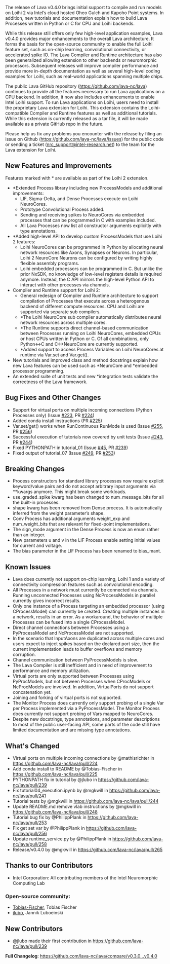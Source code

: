 The release of Lava v0.4.0 brings initial support to compile and run models on Loihi 2 via Intel’s cloud hosted Oheo Gulch and Kapoho Point systems. In addition, new tutorials and documentation explain how to build Lava Processes written in Python or C for CPU and Loihi backends. 

While this release still offers only few high-level application examples, Lava v0.4.0 provides major enhancements to the overall Lava architecture. It forms the basis for the open-source community to enable the full Loihi feature set, such as on-chip learning, convolutional connectivity, or accelerated spike IO. The Lava Compiler and Runtime architecture has also been generalized allowing extension to other backends or neuromorphic processors. Subsequent releases will improve compiler performance and provide more in-depth documentation as well as several high-level coding examples for Loihi, such as real-world applications spanning multiple chips.

The public Lava GitHub repository (https://github.com/lava-nc/lava) continues to provide all the features necessary to run Lava applications on a CPU backend. In addition, it now also includes enhancements to enable Intel Loihi support. To run Lava applications on Loihi, users need to install the proprietary Lava extension for Loihi. This extension contains the Loihi-compatible Compiler and Runtime features as well as additional tutorials. While this extension is currently released as a tar file, it will be made available as a private GitHub repo in the future.

Please help us fix any problems you encounter with the release by filing an issue on Github (https://github.com/lava-nc/lava/issues) for the public code or sending a ticket (nrc_support@intel-research.net) to the team for the Lava extension for Loihi.

## New Features and Improvements
Features marked with * are available as part of the Loihi 2 extension.
- *Extended Process library including new ProcessModels and additional improvements:
  - LIF, Sigma-Delta, and Dense Processes execute on Loihi NeuroCores.
  - Prototype Convolutional Process added.
  - Sending and receiving spikes to NeuroCores via embedded processes that can be programmed in C with examples included. 
  - All Lava Processes now list all constructor arguments explicitly with type annotations. 
- *Added high-level API to develop custom ProcessModels that use Loihi 2 features:
  - Loihi NeuroCores can be programmed in Python by allocating neural network resources like Axons, Synapses or Neurons. In particular, Loihi 2 NeuroCore Neurons can be configured by writing highly flexible assembly programs.
  - Loihi embedded processors can be programmed in C. But unlike the prior NxSDK, no knowledge of low-level registers details is required anymore. Instead, the C API mirrors the high-level Python API to interact with other processes via channels.
- Compiler and Runtime support for Loihi 2:
  - General redesign of Compiler and Runtime architecture to support compilation of Processes that execute across a heterogenous backend of different compute resources. CPU and Loihi are supported via separate sub compilers.
  - *The Loihi NeuroCore sub compiler automatically distributes neural network resources across multiple cores.
  - *The Runtime supports direct channel-based communication between Processes running on Loihi NeuroCores, embedded CPUs or host CPUs written in Python or C. Of all combinations, only Python<->C and C<->NeuroCore are currently supported.
  - *Added support to access Process Variables on Loihi NeuroCores at runtime via Var.set and Var.get().
- New tutorials and improved class and method docstrings explain how new Lava features can be used such as *NeuroCore and *embedded processor programming.
- An extended suite of unit tests and new *integration tests validate the correctness of the Lava framework.


## Bug Fixes and Other Changes

- Support for virtual ports on multiple incoming connections (Python Processes only) (Issue [#223](https://github.com/lava-nc/lava/issues/223), PR [#224](https://github.com/lava-nc/lava/pull/224))
- Added conda install instructions (PR [#225](https://github.com/lava-nc/lava/pull/225))
- Var.set/get() works when RunContinuous RunMode is used (Issue [#255](https://github.com/lava-nc/lava/issues/255), PR [#256](https://github.com/lava-nc/lava/pull/256)) 
- Successful execution of tutorials now covered by unit tests (Issue [#243](https://github.com/lava-nc/lava/issues/243), PR [#244](https://github.com/lava-nc/lava/pull/244))
- Fixed PYTHONPATH in tutorial_01 (Issue [#45](https://github.com/lava-nc/lava/issues/45), PR [#239](https://github.com/lava-nc/lava/pull/239))
- Fixed output of tutorial_07 (Issue [#249](https://github.com/lava-nc/lava/issues/249), PR [#253](https://github.com/lava-nc/lava/pull/253))

## Breaking Changes

- Process constructors for standard library processes now require explicit keyword/value pairs and do not accept arbitrary input arguments via **kwargs anymore. This might break some workloads.
- use_graded_spike kwarg has been changed to num_message_bits for all the built-in processes.
- shape kwarg has been removed from Dense process. It is automatically inferred from the weight parameter’s shape.
- Conv Process has additional arguments weight_exp and num_weight_bits that are relevant for fixed-point implementations.
- The sign_mode argument in the Dense Process is now an enum rather than an integer.
- New parameters u and v in the LIF Process enable setting initial values for current and voltage.
- The bias parameter in the LIF Process has been renamed to bias_mant.


## Known Issues

- Lava does currently not support on-chip learning, Loihi 1 and a variety of connectivity compression features such as convolutional encoding.
- All Processes in a network must currently be connected via channels. Running unconnected Processes using NcProcessModels in parallel currently gives incorrect results.
- Only one instance of a Process targeting an embedded processor (using CProcessModel) can currently be created. Creating multiple instances in a network, results in an error. As a workaround, the behavior of multiple Processes can be fused into a single CProcessModel.
- Direct channel connections between Processes using a PyProcessModel and NcProcessModel are not supported.
- In the scenario that InputAxons are duplicated across multiple cores and users expect to inject spikes based on the declared port size, then the current implementation leads to buffer overflows and memory corruption.
- Channel communication between PyProcessModels is slow.
- The Lava Compiler is still inefficient and in need of improvement to performance and memory utilization.
- Virtual ports are only supported between Processes using PyProcModels, but not between Processes when CProcModels or NcProcModels are involved. In addition, VirtualPorts do not support concatenation yet.
- Joining and forking of virtual ports is not supported.
- The Monitor Process does currently only support probing of a single Var per Process implemented via a PyProcessModel. The Monitor Process does currently not support probing of Vars mapped to NeuroCores.
- Despite new docstrings, type annotations, and parameter descriptions to most of the public user-facing API, some parts of the code still have limited documentation and are missing type annotations.


## What's Changed
* Virtual ports on multiple incoming connections by @mathisrichter in https://github.com/lava-nc/lava/pull/224
* Add conda install to README by @Tobias-Fischer in https://github.com/lava-nc/lava/pull/225
* PYTHONPATH fix in tutorial by @jlubo in https://github.com/lava-nc/lava/pull/239
* Fix tutorial04_execution.ipynb by @mgkwill in https://github.com/lava-nc/lava/pull/241
* Tutorial tests by @mgkwill in https://github.com/lava-nc/lava/pull/244
* Update README.md remove vlab instructions by @mgkwill in https://github.com/lava-nc/lava/pull/248
* Tutorial bug fix by @PhilippPlank in https://github.com/lava-nc/lava/pull/253
* Fix get set var by @PhilippPlank in https://github.com/lava-nc/lava/pull/256
* Update runtime_service.py by @PhilippPlank in https://github.com/lava-nc/lava/pull/258
* Release/v0.4.0 by @mgkwill in https://github.com/lava-nc/lava/pull/265

## Thanks to our Contributors

- Intel Corporation: All contributing members of the Intel Neuromorphic Computing Lab

### Open-source community: 
- [Tobias-Fischer](https://github.com/Tobias-Fischer), Tobias Fischer 
- [jlubo](https://github.com/jlubo), Jannik Luboeinski

## New Contributors
* @jlubo made their first contribution in https://github.com/lava-nc/lava/pull/239

**Full Changelog**: https://github.com/lava-nc/lava/compare/v0.3.0...v0.4.0
